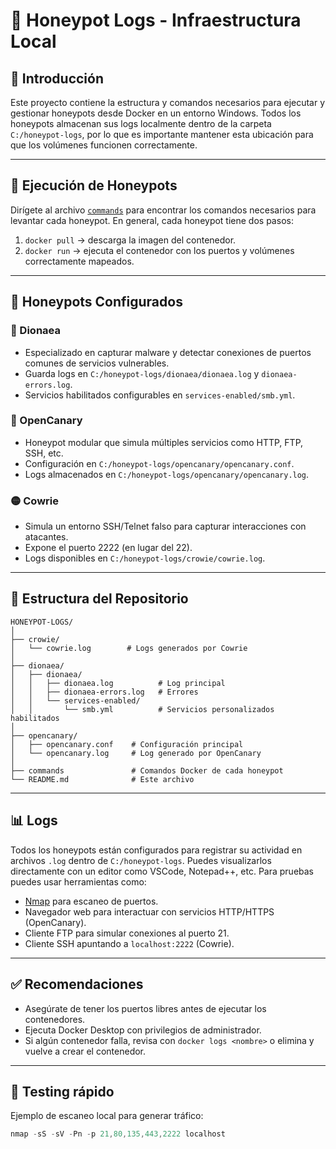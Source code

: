 
# 📁 Honeypot Logs - Infraestructura Local

## 🧭 Introducción

Este proyecto contiene la estructura y comandos necesarios para ejecutar y gestionar honeypots desde Docker en un entorno Windows. Todos los honeypots almacenan sus logs localmente dentro de la carpeta `C:/honeypot-logs`, por lo que es importante mantener esta ubicación para que los volúmenes funcionen correctamente.

---

## 🚀 Ejecución de Honeypots

Dirígete al archivo [`commands`](./commands) para encontrar los comandos necesarios para levantar cada honeypot. En general, cada honeypot tiene dos pasos:

1. `docker pull` → descarga la imagen del contenedor.
2. `docker run` → ejecuta el contenedor con los puertos y volúmenes correctamente mapeados.

---

## 🐍 Honeypots Configurados

### 🔷 Dionaea

- Especializado en capturar malware y detectar conexiones de puertos comunes de servicios vulnerables.
- Guarda logs en `C:/honeypot-logs/dionaea/dionaea.log` y `dionaea-errors.log`.
- Servicios habilitados configurables en `services-enabled/smb.yml`.

### 🔶 OpenCanary

- Honeypot modular que simula múltiples servicios como HTTP, FTP, SSH, etc.
- Configuración en `C:/honeypot-logs/opencanary/opencanary.conf`.
- Logs almacenados en `C:/honeypot-logs/opencanary/opencanary.log`.

### 🟡 Cowrie

- Simula un entorno SSH/Telnet falso para capturar interacciones con atacantes.
- Expone el puerto 2222 (en lugar del 22).
- Logs disponibles en `C:/honeypot-logs/crowie/cowrie.log`.

---

## 📄 Estructura del Repositorio

```
HONEYPOT-LOGS/
│
├── crowie/
│   └── cowrie.log        # Logs generados por Cowrie
│
├── dionaea/
│   ├── dionaea/
│   │   ├── dionaea.log          # Log principal
│   │   ├── dionaea-errors.log   # Errores
│   │   └── services-enabled/
│   │       └── smb.yml          # Servicios personalizados habilitados
│
├── opencanary/
│   ├── opencanary.conf    # Configuración principal
│   └── opencanary.log     # Log generado por OpenCanary
│
├── commands               # Comandos Docker de cada honeypot
└── README.md              # Este archivo
```

---

## 📊 Logs

Todos los honeypots están configurados para registrar su actividad en archivos `.log` dentro de `C:/honeypot-logs`. Puedes visualizarlos directamente con un editor como VSCode, Notepad++, etc. Para pruebas puedes usar herramientas como:

- [Nmap](https://nmap.org) para escaneo de puertos.
- Navegador web para interactuar con servicios HTTP/HTTPS (OpenCanary).
- Cliente FTP para simular conexiones al puerto 21.
- Cliente SSH apuntando a `localhost:2222` (Cowrie).

---

## ✅ Recomendaciones

- Asegúrate de tener los puertos libres antes de ejecutar los contenedores.
- Ejecuta Docker Desktop con privilegios de administrador.
- Si algún contenedor falla, revisa con `docker logs <nombre>` o elimina y vuelve a crear el contenedor.

---

## 🧪 Testing rápido

Ejemplo de escaneo local para generar tráfico:

```powershell
nmap -sS -sV -Pn -p 21,80,135,443,2222 localhost
```